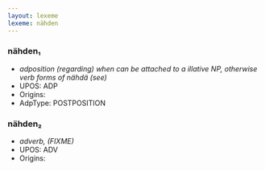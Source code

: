 ```yaml
---
layout: lexeme
lexeme: nähden
---
```


###  nähden₁

* _adposition (regarding) when can be attached to a illative NP, otherwise verb forms of *nähdä* (see)_
* UPOS:  ADP
* Origins: 
* AdpType:  POSTPOSITION


###  nähden₂

* _adverb, (FIXME)_
* UPOS:  ADV
* Origins: 

